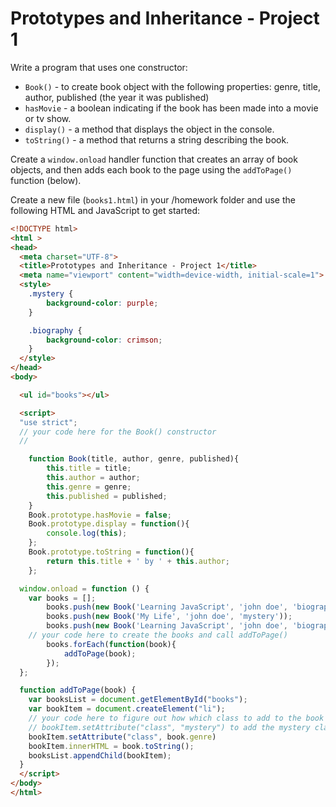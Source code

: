 # Prototypes and Inheritance - Project 1

Write a program that uses one constructor:

- `Book()` - to create book object with the following properties: genre, title, author, published (the year it was published)
- `hasMovie` - a boolean indicating if the book has been made into a movie or tv show.
- `display()` - a method that displays the object in the console.
- `toString()` - a method that returns a string describing the book.

Create a `window.onload` handler function that creates an array of book objects, and then adds each book to the page using the `addToPage()` function (below).

Create a new file (`books1.html`) in your /homework folder and use the following HTML and JavaScript to get started:

```html
<!DOCTYPE html>
<html >
<head>
  <meta charset="UTF-8">
  <title>Prototypes and Inheritance - Project 1</title>
  <meta name="viewport" content="width=device-width, initial-scale=1">
  <style>
    .mystery {
        background-color: purple;
    }

    .biography {
        background-color: crimson;
    }
  </style>
</head>
<body>

  <ul id="books"></ul>

  <script>
  "use strict";
  // your code here for the Book() constructor
  //

	function Book(title, author, genre, published){
		this.title = title;
		this.author = author;
		this.genre = genre;
		this.published = published;
	}
	Book.prototype.hasMovie = false;
	Book.prototype.display = function(){
		console.log(this);
	};
	Book.prototype.toString = function(){
		return this.title + ' by ' + this.author;
	};

  window.onload = function () {
  	var books = [];
		books.push(new Book('Learning JavaScript', 'john doe', 'biography'));
		books.push(new Book('My Life', 'john doe', 'mystery'));
		books.push(new Book('Learning JavaScript', 'john doe', 'biography'));
  	// your code here to create the books and call addToPage()
		books.forEach(function(book){
			addToPage(book);
		});
  };

  function addToPage(book) {
  	var booksList = document.getElementById("books");
  	var bookItem = document.createElement("li");
  	// your code here to figure out how which class to add to the book
  	// bookItem.setAttribute("class", "mystery") to add the mystery class
	bookItem.setAttribute("class", book.genre)
  	bookItem.innerHTML = book.toString();
  	booksList.appendChild(bookItem);
  }
  </script>
</body>
</html>
```
